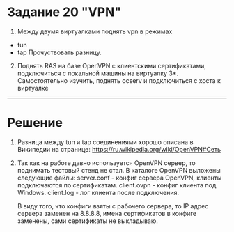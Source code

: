 # Задание 20 "VPN"

1. Между двумя виртуалками поднять vpn в режимах
- tun
- tap
Прочуствовать разницу.
2. Поднять RAS на базе OpenVPN с клиентскими сертификатами, подключиться с локальной машины на виртуалку
3*. Самостоятельно изучить, поднять ocserv и подключиться с хоста к виртуалке

____
# Решение

1. Разница между tun и tap соединениями хорошо описана в Википедии на странице: https://ru.wikipedia.org/wiki/OpenVPN#Сеть
2. Так как на работе давно используется OpenVPN сервер, то поднимать тестовый стенд не стал.
В каталоге OpenVPN выложены следующие файлы:
server.conf - конфиг сервера OpenVPN, клиенты подключаются по сертификатам.
client.ovpn - конфиг клиента под Windows.
client.log - лог клиента после подключения.

    В виду того, что конфиги взяты с рабочего сервера, то IP адрес сервера заменен на 8.8.8.8, имена сертификатов в конфиге заменены, сами сертификаты не выкладываю.
